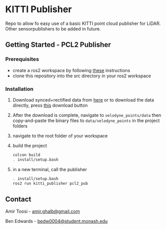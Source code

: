 # KITTI Publisher

Repo to allow fo easy use of a basic KITTI point cloud publisher for LiDAR. Other sensorpublishers to be added in future.


## Getting Started - PCL2 Publisher

### Prerequisites
* create a ros2 workspace by following [these](https://docs.ros.org/en/foxy/Tutorials/Workspace/Creating-A-Workspace.html) instructions
* clone this repository into the src directory in your ros2 workspace

### Installation

1. Download synced+rectified data from [here](http://www.cvlibs.net/datasets/kitti/raw_data.php) or to download the data directly, press [this](https://s3.eu-central-1.amazonaws.com/avg-kitti/raw_data/2011_09_26_drive_0048/2011_09_26_drive_0048_sync.zip) download button
2. After the download is complete, navigate to ```velodyne_points/data``` then copy-and-paste the binary files to ```data/velodyne_points``` in the project folders
3. navigate to the root folder of your workspace
4. build the project
	```sh
    colcon build
    . install/setup.bash
    ```
    
5. in a new terminal, call the publisher
	```sh
    . install/setup.bash
    ros2 run kitti_publisher pcl2_pub
    ```
    
## Contact
Amir Toosi - amir.ghalb@gmail.com

Ben Edwards - bedw0004@student.monash.edu
